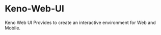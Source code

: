 Keno-Web-UI
===========

Keno Web UI Provides to create an interactive environment for Web and Mobile.